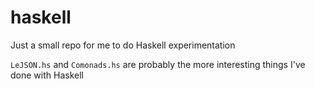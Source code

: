 # haskell
Just a small repo for me to do Haskell experimentation

`LeJSON.hs` and `Comonads.hs` are probably the more interesting things I've done with Haskell
